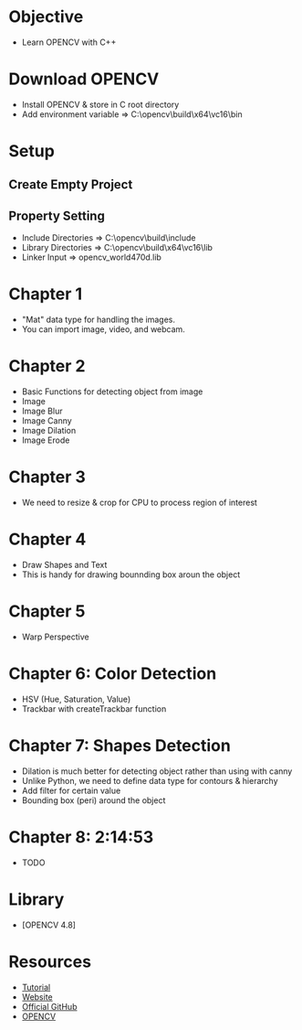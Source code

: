 # Objective
- Learn OPENCV with C++

# Download OPENCV 
- Install OPENCV & store in C root directory
- Add environment variable => C:\opencv\build\x64\vc16\bin

# Setup
## Create Empty Project
## Property Setting
- Include Directories => C:\opencv\build\include
- Library Directories => C:\opencv\build\x64\vc16\lib
- Linker Input => opencv_world470d.lib


# Chapter 1
- "Mat" data type for handling the images.
- You can import image, video, and webcam.

# Chapter 2
- Basic Functions for detecting object from image
- Image
- Image Blur
- Image Canny
- Image Dilation
- Image Erode

# Chapter 3
- We need to resize & crop for CPU to process region of interest

# Chapter 4
- Draw Shapes and Text 
- This is handy for drawing bounnding box aroun the object

# Chapter 5
- Warp Perspective

# Chapter 6: Color Detection
- HSV (Hue, Saturation, Value)
- Trackbar with createTrackbar function

# Chapter 7: Shapes Detection
- Dilation is much better for detecting object rather than using with canny
- Unlike Python, we need to define data type for contours & hierarchy
- Add filter for certain value
- Bounding box (peri) around the object

# Chapter 8: 2:14:53 
- TODO


# Library
- [OPENCV 4.8]

# Resources
- [Tutorial](https://youtu.be/2FYm3GOonhk)
- [Website](https://www.computervision.zone/courses/opencv-cv/)
- [Official GitHub](https://youtu.be/2FYm3GOonhk)
- [OPENCV](https://github.com/opencv/opencv/releases)